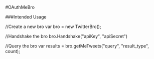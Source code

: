 #OAuthMeBro

###Intended Usage

//Create a new bro
var bro = new TwitterBro();

//Handshake the bro
bro.Handshake("apiKey", "apiSecret")

//Query the bro
var results = bro.getMeTweets("query", "result_type", count);
